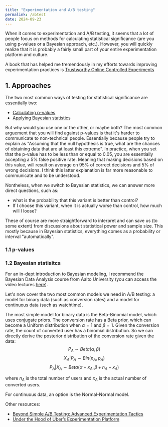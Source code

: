 ```yaml
---
title: "Experimentation and A/B testing"
permalink: /abtest
date: 2024-09-23
---
```


When it comes to experimentation and A/B testing, it seems that a lot of people focus on methods for calculating  statistical significance (are you using p-values or a Bayesian approach, etc.). However, you will quickly realize that it is probably a fairly small part of your entire experimentation platform and culture.

A book that has helped me tremendously in my efforts towards improving experimentation practices is [Trustworthy Online Controlled Experiments](https://www.cambridge.org/core/books/trustworthy-online-controlled-experiments/D97B26382EB0EB2DC2019A7A7B518F59#fndtn-metrics)


## 1. Approaches
The two most common ways of testing for statistical significance are essentially two:
 - [Calculating p-values](https://medium.com/analytics-vidhya/a-b-testing-simple-explanation-of-maths-behind-a3b2f059e619)
 - [Applying Bayesian statistics](https://vwo.com/downloads/VWO_SmartStats_technical_whitepaper.pdf#page=21.15)

But why would you use one or the other, or maybe both? The most common arguement that you will find against p-values is that it's harder to communicate to non-technical people. Essentially because people try to explain as "Assuming that the null hypothesis is true, what are the chances of obtaining data that are at least this extreme". In practice, when you set that the p-value has to be less than or equal to 0.05, you are essentially accepting a 5% false positive rate. Meaning that making decisions based on this value, will result on average on 95% of correct decisions and 5% of wrong decisions. I think this latter explanation is far more reasonable to communicate and to be understood.

Nontheless, when we switch to Bayesian statistics, we can answer more direct questions, such as:
 - what is the probability that this variant is better than control?
 - If I choose this variant, when it is actually worse than control, how much will I loose?

These of course are more straightforward to interpret and can save us (to some extent) from discussions about statistical power and sample size. This mostly because in Bayesian statistics, everything comes as a probability or interval "automatically".

### 1.1 p-values
### 1.2 Bayesian statisitcs
For an in-dept introduction to Bayesian modeling, I recommend the Bayesian Data Analysis course from Aalto University (you can access the video lectures [here](https://aalto.cloud.panopto.eu/Panopto/Pages/Sessions/List.aspx#folderID=%224a7f385e-fdb1-4382-bfd0-af0700b7fc46%22)).

Let's now cover the two most common models we need in A/B testing: a model for binary data (such as conversion rates) and a model for continuous data (such as watchtime).

The most simple model for binary data is the Beta-Binomial model, which uses conjugate priors. The conversion rate has a Beta prior, which can become a Uniform distribution when $\alpha=1$ and $\beta=1$. Given the conversion rate, the count of converted user has a binomial distribution. So we can directly derive the posterior distribution of the conversion rate given the data:
$$ P_A \sim Beta(\alpha, \beta) $$
$$ X_A \vert P_A \sim Bin(n_A, p_A) $$
$$ P_A \vert X_A \sim Beta(\alpha + x_A, \beta + n_A - x_A) $$

where $n_A$ is the total number of users and $x_A$ is the actual number of converted users.

For continuous data, an option is the Normal-Normal model.


Other resources:
 - [Beyond Simple A/B Testing: Advanced Experimentation Tactics](https://www.youtube.com/watch?v=LOhvpOFAlf4&t=1s&ab_channel=DataCouncil)
 - [Under the Hood of Uber’s Experimentation Platform](https://www.uber.com/en-FI/blog/xp/)